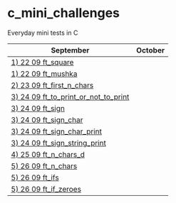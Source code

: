 # c_mini_challenges
Everyday mini tests in C

September| October |
-------------|-------------|
[1) 22 09 ft_square](https://github.com/Ysoroko/c_mini_challenges/blob/main/1_22_09_ft_square.MD) |  |
[1) 22 09 ft_mushka](https://github.com/Ysoroko/c_mini_challenges/blob/main/1_22_09_ft_mushka.MD) |  |
[2) 23 09 ft_first_n_chars](https://github.com/Ysoroko/c_mini_challenges/blob/main/2_23_09_ft_first_n_chars.MD) | |
[3) 24 09 ft_to_print_or_not_to_print](https://github.com/Ysoroko/c_mini_challenges/blob/main/3_24_09_ft_to_print_or_not_to_print.MD) | |
[3) 24 09 ft_sign](https://github.com/Ysoroko/c_mini_challenges/blob/main/3_24_09_ft_sign.MD) | |
[3) 24 09 ft_sign_char](https://github.com/Ysoroko/c_mini_challenges/blob/main/3_24_09_ft_sign_char.MD) | |
[3) 24 09 ft_sign_char_print](https://github.com/Ysoroko/c_mini_challenges/blob/main/3_24_09_ft_sign_char_print.MD) | |
[3) 24 09 ft_sign_string_print](https://github.com/Ysoroko/c_mini_challenges/blob/main/3_24_09_ft_sign_string_print.MD) | |
[4) 25 09 ft_n_chars_d](https://github.com/Ysoroko/c_mini_challenges/blob/main/4_25_09_ft_n_chars_d.MD) | |
[5) 26 09 ft_n_chars](https://github.com/Ysoroko/c_mini_challenges/blob/main/5_26_09_ft_n_chars.MD) | |
[5) 26 09 ft_ifs](https://github.com/Ysoroko/c_mini_challenges/blob/main/5_26_09_ft_ifs.MD) | |
[5) 26 09 ft_if_zeroes](https://github.com/Ysoroko/c_mini_challenges/blob/main/5_26_09_ft_if_zeroes.MD) | |
